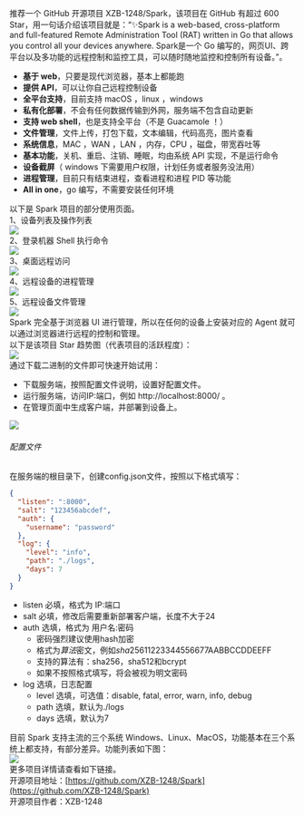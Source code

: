 推荐一个 GitHub 开源项目 XZB-1248/Spark，该项目在 GitHub 有超过 600 Star，用一句话介绍该项目就是：“✨Spark is a web-based, cross-platform and full-featured Remote Administration Tool (RAT) written in Go that allows you control all your devices anywhere. Spark是一个 Go 编写的，网页UI、跨平台以及多功能的远程控制和监控工具，可以随时随地监控和控制所有设备。”。

- **基于 web**，只要是现代浏览器，基本上都能跑
- **提供 API**，可以让你自己远程控制设备
- **全平台支持**，目前支持 macOS ，linux ，windows
- **私有化部署**，不会有任何数据传输到外网，服务端不包含自动更新
- **支持 web shell**，也是支持全平台（不是 Guacamole ！）
- **文件管理**，文件上传，打包下载，文本编辑，代码高亮，图片查看
- **系统信息**，MAC ，WAN ，LAN ，内存，CPU ，磁盘，带宽吞吐等
- **基本功能**，关机、重启、注销、睡眠，均由系统 API 实现，不是运行命令
- **设备截屏**（ windows 下需要用户权限，计划任务或者服务没法用）
- **进程管理**，目前只有结束进程，查看进程和进程 PID 等功能
- **All in one**，go 编写，不需要安装任何环境

以下是 Spark 项目的部分使用页面。<br />1、设备列表及操作列表<br />![](https://cdn.nlark.com/yuque/0/2023/png/396745/1685674732596-55df607f-faa8-41c7-8a6c-e48f431f1c1f.png#averageHue=%23d1dce1&clientId=u043aa15e-0958-4&from=paste&id=u9f788fed&originHeight=547&originWidth=1080&originalType=url&ratio=2.5&rotation=0&showTitle=false&status=done&style=none&taskId=uff34c722-d4c9-4b58-be97-52d7afc8952&title=)<br />2、登录机器 Shell 执行命令<br />![](https://cdn.nlark.com/yuque/0/2023/png/396745/1685674732604-8eb4993b-6726-45e7-8a1c-ada7d496bfd9.png#averageHue=%236a6e6c&clientId=u043aa15e-0958-4&from=paste&id=ufedd44be&originHeight=540&originWidth=1080&originalType=url&ratio=2.5&rotation=0&showTitle=false&status=done&style=none&taskId=u69d79c26-bf90-412e-b303-77dfc1ff6ee&title=)<br />3、桌面远程访问<br />![](https://cdn.nlark.com/yuque/0/2023/png/396745/1685674732586-ba2a088c-d3a1-44ad-9e54-9eed4dd7164b.png#averageHue=%23949899&clientId=u043aa15e-0958-4&from=paste&id=u6eeef67d&originHeight=755&originWidth=1080&originalType=url&ratio=2.5&rotation=0&showTitle=false&status=done&style=none&taskId=ub2622a9e-27e8-4bcb-a6d9-03f2e656e47&title=)<br />4、远程设备的进程管理<br />![](https://cdn.nlark.com/yuque/0/2023/png/396745/1685674732599-a908f2cd-a68d-458e-bdaf-edd36996c5f8.png#averageHue=%23919596&clientId=u043aa15e-0958-4&from=paste&id=u13707991&originHeight=541&originWidth=1080&originalType=url&ratio=2.5&rotation=0&showTitle=false&status=done&style=none&taskId=u3e35d167-d08e-495d-ae5b-62672dcc3db&title=)<br />5、远程设备文件管理<br />![](https://cdn.nlark.com/yuque/0/2023/png/396745/1685674732589-158b8aca-cb57-49fa-b6d8-a4141ac5bb9d.png#averageHue=%23989e9b&clientId=u043aa15e-0958-4&from=paste&id=ufac6f60d&originHeight=535&originWidth=1080&originalType=url&ratio=2.5&rotation=0&showTitle=false&status=done&style=none&taskId=u8a829157-aa96-4e41-9b14-f3ee4d04c1c&title=)<br />Spark 完全基于浏览器 UI 进行管理，所以在任何的设备上安装对应的 Agent 就可以通过浏览器进行远程的控制和管理。<br />以下是该项目 Star 趋势图（代表项目的活跃程度）：<br />![](https://cdn.nlark.com/yuque/0/2023/png/396745/1685674733078-e0f11d16-fa45-4bbe-8099-29550e8d2b4c.png#averageHue=%23fbfafa&clientId=u043aa15e-0958-4&from=paste&id=u52c70184&originHeight=688&originWidth=1080&originalType=url&ratio=2.5&rotation=0&showTitle=false&status=done&style=none&taskId=uc78c7538-9a77-4b84-8840-4c13445ceb3&title=)<br />通过下载二进制的文件即可快速开始试用：

- 下载服务端，按照配置文件说明，设置好配置文件。
- 运行服务端，访问IP:端口，例如 http://localhost:8000/ 。
- 在管理页面中生成客户端，并部署到设备上。

![](https://cdn.nlark.com/yuque/0/2023/png/396745/1685674733153-75c9264e-f80f-4813-8f25-bb99a1948725.png#averageHue=%23fefefe&clientId=u043aa15e-0958-4&from=paste&id=u6ecff1b1&originHeight=310&originWidth=898&originalType=url&ratio=2.5&rotation=0&showTitle=false&status=done&style=none&taskId=u3808b90b-9cb8-4cba-8df3-ae8d61b57ed&title=)
<a name="jhPJC"></a>
###### 配置文件
在服务端的根目录下，创建config.json文件，按照以下格式填写：
```json
{
  "listen": ":8000",
  "salt": "123456abcdef",
  "auth": {
    "username": "password"
  },
  "log": {
    "level": "info",
    "path": "./logs",
    "days": 7
  }
}
```

- listen 必填，格式为 IP:端口
- salt 必填，修改后需要重新部署客户端，长度不大于24
- auth 选填，格式为 用户名:密码
   - 密码强烈建议使用hash加密
   - 格式为$算法$密文，例如$sha256$11223344556677AABBCCDDEEFF
   - 支持的算法有：sha256，sha512和bcrypt
   - 如果不按照格式填写，将会被视为明文密码
- log 选填，日志配置
   - level 选填，可选值：disable, fatal, error, warn, info, debug
   - path 选填，默认为./logs
   - days 选填，默认为7

目前 Spark 支持主流的三个系统 Windows、Linux、MacOS，功能基本在三个系统上都支持，有部分差异。功能列表如下图：<br />![](https://cdn.nlark.com/yuque/0/2023/png/396745/1685674733163-6568d732-0e58-4dc0-bd29-1c0f497d9ea6.png#averageHue=%23f8f8f9&clientId=u043aa15e-0958-4&from=paste&id=u79915fc4&originHeight=953&originWidth=899&originalType=url&ratio=2.5&rotation=0&showTitle=false&status=done&style=none&taskId=u9e3454bd-fba6-4009-803c-e6fa0f3809f&title=)<br />更多项目详情请查看如下链接。<br />开源项目地址：[https://github.com/XZB-1248/Spark](https://github.com/XZB-1248/Spark)<br />开源项目作者：XZB-1248
